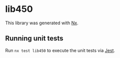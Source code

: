 # lib450

This library was generated with [Nx](https://nx.dev).


## Running unit tests

Run `nx test lib450` to execute the unit tests via [Jest](https://jestjs.io).



